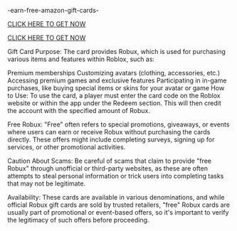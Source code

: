  -earn-free-amazon-gift-cards-

 [CLICK HERE TO GET NOW](https://goto.now/cME3X)


  [CLICK HERE TO GET NOW](https://goto.now/cME3X)


  Gift Card Purpose: The card provides Robux, which is used for purchasing various items and features within Roblox, such as:

Premium memberships
Customizing avatars (clothing, accessories, etc.)
Accessing premium games and exclusive features
Participating in in-game purchases, like buying special items or skins for your avatar or game
How to Use: To use the card, a player must enter the card code on the Roblox website or within the app under the Redeem section. This will then credit the account with the specified amount of Robux.

Free Robux: "Free" often refers to special promotions, giveaways, or events where users can earn or receive Robux without purchasing the cards directly. These offers might include completing surveys, signing up for services, or other promotional activities.

Caution About Scams: Be careful of scams that claim to provide "free Robux" through unofficial or third-party websites, as these are often attempts to steal personal information or trick users into completing tasks that may not be legitimate.

Availability: These cards are available in various denominations, and while official Robux gift cards are sold by trusted retailers, "free" Robux cards are usually part of promotional or event-based offers, so it's important to verify the legitimacy of such offers before proceeding.

